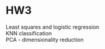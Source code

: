 # HW3   

Least squares and logistic regression    
KNN classification     
PCA - dimensionality reduction   
